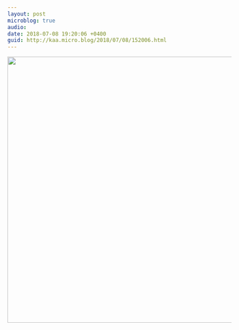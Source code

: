 ```yaml
---
layout: post
microblog: true
audio: 
date: 2018-07-08 19:20:06 +0400
guid: http://kaa.micro.blog/2018/07/08/152006.html
---
```



<img src="http://micro.kaa.bz/uploads/2018/57ee02251b.jpg" width="600" height="600" />

